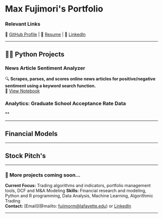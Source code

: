 # Max Fujimori's Portfolio

### Relevant Links  
🔗 [GitHub Profile](https://github.com/FujiPy) | 📄 [Resume](https://www.linkedin.com/in/max-fujimori/) | 🔗 [LinkedIn](https://docs.google.com/document/d/1NT6Ydmdnngg8T_gO_Mcc06L559bciQC2uOTAZLOz18s/edit?usp=share_link)

---

## 👨‍💻 Python Projects

### News Article Sentiment Analyzer  
🔍 **Scrapes, parses, and scores online news articles for positive/negative sentiment using a keyword search function.**  
📌 [View Notebook](https://github.com/FujiPy/FujiPy.github.io/blob/main/Keyword_googlesearch_sentiment_analyzer.ipynb)

### Analytics: Graduate School Acceptance Rate Data 
**

---
## Financial Models

---
## Stock Pitch's
---

### 🚧 More projects coming soon...

**Current Focus:** Trading algorithms and indicators, portfolio management tools, DCF and M&A Modeling
**Skills:** Financial research and modeling, Python and R programming, Data Analysis, Machine Learning, Algorithmic Trading  
**Contact:** [Email](@mailto: fujimorm@lafayette.edu) or [LinkedIn](https://www.linkedin.com/in/max-fujimori/)

---
